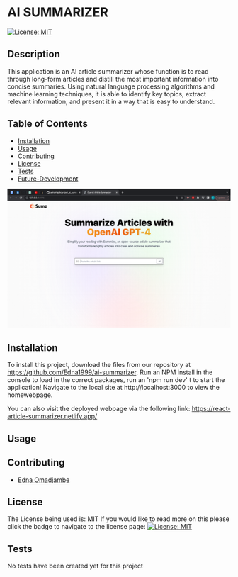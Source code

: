 # AI SUMMARIZER
  [![License: MIT](https://img.shields.io/badge/License-MIT-yellow.svg)](https://opensource.org/licenses/MIT)


## Description

  This application is an AI article summarizer whose function is to read through long-form articles and distill the most important information into concise summaries. Using natural language processing algorithms and machine learning techniques, it is able to identify key topics, extract relevant information, and present it in a way that is easy to understand.

  ## Table of Contents

  - [Installation](#installation)
  - [Usage](#usage)
  - [Contributing](#contributing)
  - [License](#license)
  - [Tests](#tests)
  - [Future-Development](#future-development)

  ![screenshot of portfolio](./src/assets/images/Screenshot%202023-05-01%20at%209.58.37%20AM.png)

  ## Installation

  To install this project, download the files from our repository at https://github.com/Edna1999/ai-summarizer. Run an NPM install in the console to load in the correct packages, run an 'npm run dev' t to start the application! Navigate to the local site at http://localhost:3000 to view the homewebpage. 

  You can also visit the deployed webpage via the following link: https://react-article-summarizer.netlify.app/
  
  ## Usage


  ## Contributing

  - [Edna Omadjambe](https://github.com/Edna1999)


  ## License
  The License being used is: MIT
  If you would like to read more on this please click the badge to navigate to the license page: 
  [![License: MIT](https://img.shields.io/badge/License-MIT-yellow.svg)](https://opensource.org/licenses/MIT)

  ## Tests

  No tests have been created yet for this project
  
 
